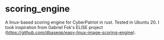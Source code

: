 # scoring_engine
A linux-based scoring engine for CyberPatriot in rust. Tested in Ubuntu 20.
I took inspiration from Gabriel Fok's ELISE project (https://github.com/dbaseqp/easy-linux-image-scoring-engine).
